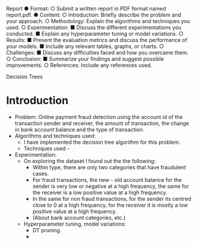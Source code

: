 Report
● Format:
○ Submit a written report in PDF format named report.pdf.
● Content:
○ Introduction: Briefly describe the problem and your approach.
○ Methodology: Explain the algorithms and techniques you used.
○ Experimentation:
■ Discuss the different experimentations you conducted.
■ Explain any hyperparameter tuning or model variations.
○ Results:
■ Present the evaluation metrics and discuss the performance of your models.
■ Include any relevant tables, graphs, or charts.
○ Challenges:
■ Discuss any difficulties faced and how you overcame them. ○ Conclusion:
■ Summarize your findings and suggest possible improvements. ○ References: Include any references used.

Decision Trees

# Introduction
- Problem: Online payment fraud detection using the account id of the transaction sender and receiver, the amount of transaction, the change in bank account balance and the type of transaction.
- Algorithms and techniques used:
    - I have implemented the decision tree algorithm for this problem. 
    - Techniques used - 
- Experimentation:
    - On exploring the dataset I found out the the following:
        - Within type, there are only two categories that have fraudulent cases.
        - For fraud transactions, the new - old account balance for the sender is very low or negative at a high frequency, the same for the receiver is a low positive value at a high frequency.
        - In the same for non fraud transactions, for the sender its centred close to 0 at a high frequency, for the receiver it is mostly a low positive value at a high frequency.
        - (About bank account categories, etc.)
    - Hyperparameter tuning, model variations:
        - DT pruning.
        - 